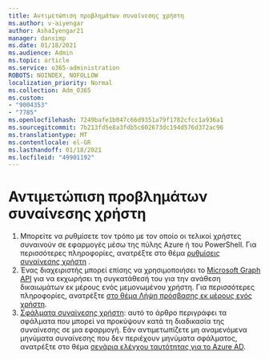 ```yaml
---
title: Αντιμετώπιση προβλημάτων συναίνεσης χρήστη
ms.author: v-aiyengar
author: AshaIyengar21
manager: dansimp
ms.date: 01/18/2021
ms.audience: Admin
ms.topic: article
ms.service: o365-administration
ROBOTS: NOINDEX, NOFOLLOW
localization_priority: Normal
ms.collection: Adm_O365
ms.custom:
- "9004353"
- "7785"
ms.openlocfilehash: 7249bafe1b047c66d9351a79f1782cfcc1a936a1
ms.sourcegitcommit: 7b213fd5e8a3fdb5c602673dc194d576d372ac96
ms.translationtype: MT
ms.contentlocale: el-GR
ms.lasthandoff: 01/18/2021
ms.locfileid: "49901192"
---
```

# <a name="troubleshoot-user-consent"></a>Αντιμετώπιση προβλημάτων συναίνεσης χρήστη

1. Μπορείτε να ρυθμίσετε τον τρόπο με τον οποίο οι τελικοί χρήστες συναινούν σε εφαρμογές μέσω της πύλης Azure ή του PowerShell. Για περισσότερες πληροφορίες, ανατρέξτε στο θέμα [ρυθμίσεις συναίνεσης χρήστη](https://docs.microsoft.com/azure/active-directory/manage-apps/configure-user-consent?tabs=azure-portal#user-consent-settings) .
1. Ένας διαχειριστής μπορεί επίσης να χρησιμοποιήσει το [Microsoft Graph API](https://docs.microsoft.com/azure/active-directory/manage-apps/configure-user-consent?tabs=azure-portal#user-consent-settings) για να εκχωρήσει τη συγκατάθεσή του για την ανάθεση δικαιωμάτων εκ μέρους ενός μεμονωμένου χρήστη. Για περισσότερες πληροφορίες, ανατρέξτε [στο θέμα Λήψη πρόσβασης εκ μέρους ενός χρήστη](https://docs.microsoft.com/graph/auth-v2-user).
1. [Σφάλματα συναίνεσης χρήστη](https://docs.microsoft.com/azure/active-directory/manage-apps/application-sign-in-unexpected-user-consent-error): αυτό το άρθρο περιγράφει τα σφάλματα που μπορεί να προκύψουν κατά τη διαδικασία της συναίνεσης σε μια εφαρμογή. Εάν αντιμετωπίζετε μη αναμενόμενα μηνύματα συναίνεσης που δεν περιέχουν μηνύματα σφάλματος, ανατρέξτε στο θέμα [σενάρια ελέγχου ταυτότητας για το Azure AD](https://docs.microsoft.com/azure/active-directory/manage-apps/application-sign-in-unexpected-user-consent-error).